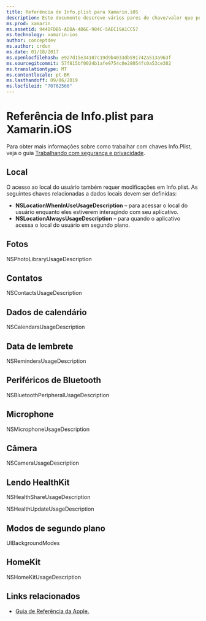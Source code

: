 ```yaml
---
title: Referência de Info.plist para Xamarin.iOS
description: Este documento descreve vários pares de chave/valor que podem ser definidos no arquivo Info.plist de um aplicativo Xamarin.iOS. Essas chaves são necessárias se o aplicativo executa tarefas específicas, como acessar a localização, as fotos, o microfone ou a câmera.
ms.prod: xamarin
ms.assetid: 944DFDB5-ADBA-4D6E-984C-5AEC19A1CC57
ms.technology: xamarin-ios
author: conceptdev
ms.author: crdun
ms.date: 01/18/2017
ms.openlocfilehash: e927d15e34107c19d9b4033db591742a513a963f
ms.sourcegitcommit: 57f815bf0024b1afe9754c0e28054fc0a53ce302
ms.translationtype: MT
ms.contentlocale: pt-BR
ms.lasthandoff: 09/06/2019
ms.locfileid: "70762566"
---
```

# <a name="infoplist-reference-for-xamarinios"></a>Referência de Info.plist para Xamarin.iOS

Para obter mais informações sobre como trabalhar com chaves Info.Plist, veja o guia [Trabalhando com segurança e privacidade](~/ios/app-fundamentals/security-privacy.md). 

## <a name="location"></a>Local 

O acesso ao local do usuário também requer modificações em Info.plist. As seguintes chaves relacionadas a dados locais devem ser definidas: 

- **NSLocationWhenInUseUsageDescription** – para acessar o local do usuário enquanto eles estiverem interagindo com seu aplicativo. 
- **NSLocationAlwaysUsageDescription** – para quando o aplicativo acessa o local do usuário em segundo plano.

## <a name="photos"></a>Fotos 

NSPhotoLibraryUsageDescription  

## <a name="contacts"></a>Contatos 

NSContactsUsageDescription 

## <a name="calendar-data"></a>Dados de calendário 
    
NSCalendarsUsageDescription 

## <a name="reminder-data"></a>Data de lembrete 
    
NSRemindersUsageDescription 

## <a name="bluetooth-peripherals"></a>Periféricos de Bluetooth 
    
NSBluetoothPeripheralUsageDescription 

## <a name="microphone"></a>Microphone 

NSMicrophoneUsageDescription 

## <a name="camera"></a>Câmera 
    
NSCameraUsageDescription 

## <a name="reading-healthkit"></a>Lendo HealthKit  

NSHealthShareUsageDescription 

NSHealthUpdateUsageDescription 

## <a name="background-modes"></a>Modos de segundo plano 
    
UIBackgroundModes 

## <a name="homekit"></a>HomeKit 

NSHomeKitUsageDescription 

## <a name="related-links"></a>Links relacionados

- [Guia de Referência da Apple.](https://developer.apple.com/library/content/documentation/General/Reference/InfoPlistKeyReference/Articles/iPhoneOSKeys.html#//apple_ref/doc/uid/TP40009252-SW10)
